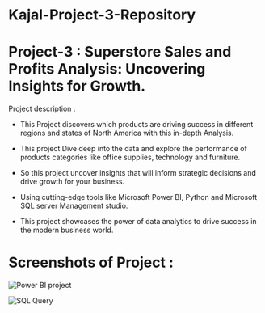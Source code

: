 # Kajal-Project-3-Repository

# Project-3 : Superstore Sales and Profits Analysis: Uncovering Insights for Growth.

Project description :
* This Project discovers which products are driving success in different regions and states of North America with this in-depth Analysis.

* This project Dive deep into the data and explore the performance of products categories like office supplies, technology and furniture. 

* So this project uncover insights that will inform strategic decisions and drive growth for your business. 

* Using cutting-edge tools like Microsoft Power BI, Python and Microsoft SQL server Management studio.

* This project showcases the power of data analytics to drive success in the modern business world. 

# Screenshots of Project :

![Power BI project](https://user-images.githubusercontent.com/122545046/221190154-71296f73-d8e5-4289-96a9-b08ca87bfa31.png)

![SQL Query](https://user-images.githubusercontent.com/122545046/221190390-1e43647f-2e92-4455-afd7-27e3b2b16225.png)

